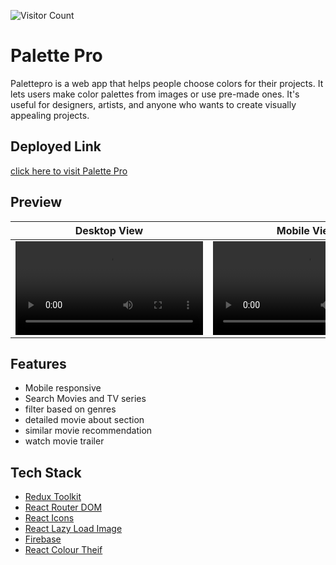 ![Visitor Count](https://profile-counter.glitch.me/palette-pro/count.svg)
# Palette Pro

Palettepro is a web app that helps people choose colors for their projects. It lets users make color palettes from images or use pre-made ones. It's useful for designers, artists, and anyone who wants to create visually appealing projects.

## Deployed Link
[click here to visit Palette Pro](https://color-palette-ashy.vercel.app/)

## Preview
|Desktop View | Mobile View|
|------------------|---------------------|
|  <video src="https://github.com/khan-mujeeb/Color-Palette/assets/89351750/45525685-b338-4fee-b055-be409b287fba" /> |  <video src="https://github.com/khan-mujeeb/Color-Palette/assets/89351750/5076e61a-b87b-407f-bed0-6a053042dd35" /> |







## Features
- Mobile responsive
- Search Movies and TV series
- filter based on genres
- detailed movie about section
- similar movie recommendation
- watch movie trailer

## Tech Stack
- [Redux Toolkit](https://www.npmjs.com/package/@reduxjs/toolkit)
- [React Router DOM](https://www.npmjs.com/package/react-router-dom)
- [React Icons](https://www.npmjs.com/package/react-icons)
- [React Lazy Load Image](https://www.npmjs.com/package/react-lazy-load-image)
- [Firebase]()
- [React Colour Theif]()

